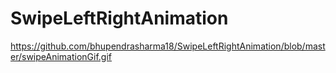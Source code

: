 # SwipeLeftRightAnimation

https://github.com/bhupendrasharma18/SwipeLeftRightAnimation/blob/master/swipeAnimationGif.gif
